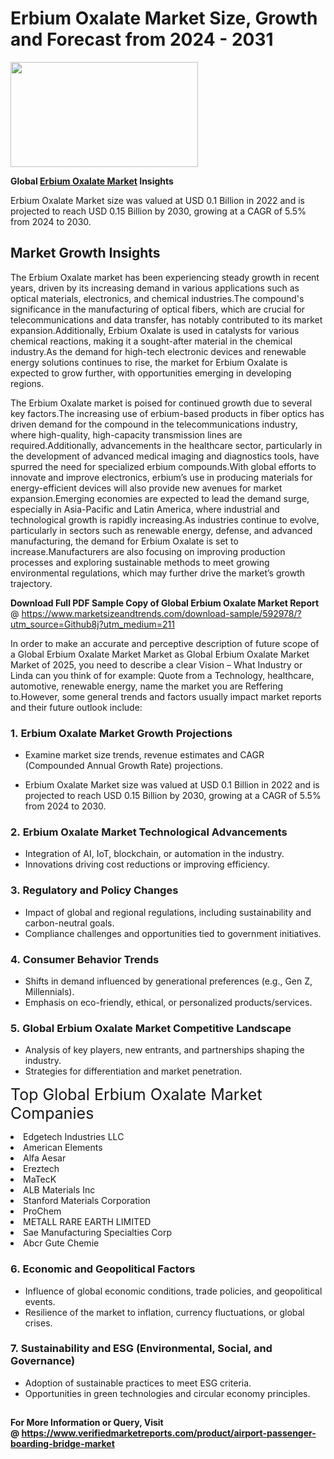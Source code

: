 <H1>Erbium Oxalate Market Size, Growth and Forecast from 2024 - 2031</H1><img class="aligncenter size-medium wp-image-584254" src="https://thirdeyenews.in/wp-content/uploads/2024/09/Global-Market-Research-300x168.jpeg" alt="" width="300" height="168" /><p><strong>Global&nbsp;<a href="https://www.marketsizeandtrends.com/download-sample/592978/?utm_source=Github8j?utm_medium=211">Erbium Oxalate Market</a> Insights</strong></p><p>Erbium Oxalate Market size was valued at USD 0.1 Billion in 2022 and is projected to reach USD 0.15 Billion by 2030, growing at a CAGR of 5.5% from 2024 to 2030.</p><p><h2>Market Growth Insights</h2> <p>The Erbium Oxalate market has been experiencing steady growth in recent years, driven by its increasing demand in various applications such as optical materials, electronics, and chemical industries.The compound's significance in the manufacturing of optical fibers, which are crucial for telecommunications and data transfer, has notably contributed to its market expansion.Additionally, Erbium Oxalate is used in catalysts for various chemical reactions, making it a sought-after material in the chemical industry.As the demand for high-tech electronic devices and renewable energy solutions continues to rise, the market for Erbium Oxalate is expected to grow further, with opportunities emerging in developing regions.</p> <p>The Erbium Oxalate market is poised for continued growth due to several key factors.The increasing use of erbium-based products in fiber optics has driven demand for the compound in the telecommunications industry, where high-quality, high-capacity transmission lines are required.Additionally, advancements in the healthcare sector, particularly in the development of advanced medical imaging and diagnostics tools, have spurred the need for specialized erbium compounds.With global efforts to innovate and improve electronics, erbium’s use in producing materials for energy-efficient devices will also provide new avenues for market expansion.Emerging economies are expected to lead the demand surge, especially in Asia-Pacific and Latin America, where industrial and technological growth is rapidly increasing.As industries continue to evolve, particularly in sectors such as renewable energy, defense, and advanced manufacturing, the demand for Erbium Oxalate is set to increase.Manufacturers are also focusing on improving production processes and exploring sustainable methods to meet growing environmental regulations, which may further drive the market’s growth trajectory.</p><p><span class=""><strong>Download Full PDF Sample Copy of Global Erbium Oxalate Market Report</strong> @ <a href="https://www.marketsizeandtrends.com/download-sample/592978/?utm_source=Github8j?utm_medium=211" target="_blank">https://www.marketsizeandtrends.com/download-sample/592978/?utm_source=Github8j?utm_medium=211</a></span></p><p>In order to make an accurate and perceptive description of future scope of a Global&nbsp;Erbium Oxalate Market Market as Global&nbsp;Erbium Oxalate Market Market of 2025, you need to describe a clear Vision &ndash; What Industry or Linda can you think of for example: Quote from a Technology, healthcare, automotive, renewable energy, name the market you are Reffering to.However, some general trends and factors usually impact market reports and their future outlook include:</p><h3>1.&nbsp;<strong>Erbium Oxalate Market Growth Projections</strong></h3><ul><li>Examine market size trends, revenue estimates and CAGR (Compounded Annual Growth Rate) projections.</li><li><p>Erbium Oxalate Market size was valued at USD 0.1 Billion in 2022 and is projected to reach USD 0.15 Billion by 2030, growing at a CAGR of 5.5% from 2024 to 2030.</p></li></ul><h3>2.&nbsp;<strong>Erbium Oxalate Market Technological Advancements</strong></h3><ul><li>Integration of AI, IoT, blockchain, or automation in the industry.</li><li>Innovations driving cost reductions or improving efficiency.</li></ul><h3>3.&nbsp;<strong>Regulatory and Policy Changes</strong></h3><ul><li>Impact of global and regional regulations, including sustainability and carbon-neutral goals.</li><li>Compliance challenges and opportunities tied to government initiatives.</li></ul><h3>4.&nbsp;<strong>Consumer Behavior Trends</strong></h3><ul><li>Shifts in demand influenced by generational preferences (e.g., Gen Z, Millennials).</li><li>Emphasis on eco-friendly, ethical, or personalized products/services.</li></ul><h3>5.&nbsp;<strong>Global Erbium Oxalate Market Competitive Landscape</strong></h3><ul><li>Analysis of key players, new entrants, and partnerships shaping the industry.</li><li>Strategies for differentiation and market penetration.</li></ul><p data-pm-slice="1 1 []"><span style="color: inherit; font-family: inherit; font-size: 25px;">Top Global Erbium Oxalate Market Companies</span></p><div class="" data-test-id=""><p><li>Edgetech Industries LLC</li><li> American Elements</li><li> Alfa Aesar</li><li> Ereztech</li><li> MaTecK</li><li> ALB Materials Inc</li><li> Stanford Materials Corporation</li><li> ProChem</li><li> METALL RARE EARTH LIMITED</li><li> Sae Manufacturing Specialties Corp</li><li> Abcr Gute Chemie</li></p></div><h3>6.&nbsp;<strong>Economic and Geopolitical Factors</strong></h3><ul><li>Influence of global economic conditions, trade policies, and geopolitical events.</li><li>Resilience of the market to inflation, currency fluctuations, or global crises.</li></ul><h3>7.&nbsp;<strong>Sustainability and ESG (Environmental, Social, and Governance)</strong></h3><ul><li>Adoption of sustainable practices to meet ESG criteria.</li><li>Opportunities in green technologies and circular economy principles.</li></ul><h2><strong style="font-size: 14px;">For More Information or Query, Visit @&nbsp;</strong><a style="background-color: #ffffff; font-size: 14px;" href="https://www.marketsizeandtrends.com/report/erbium-oxalate-market/" target="_blank">https://www.verifiedmarketreports.com/product/airport-passenger-boarding-bridge-market</a></h2>